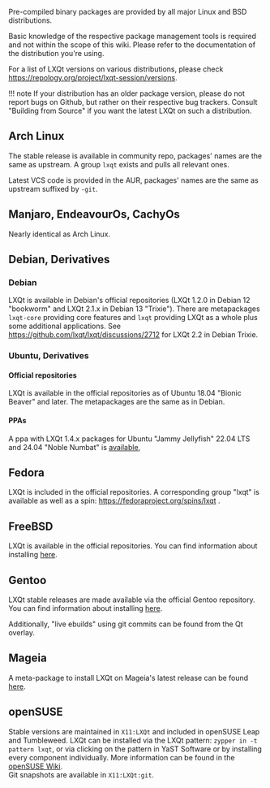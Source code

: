 Pre-compiled binary packages are provided by all major Linux and BSD distributions.   

Basic knowledge of the respective package management tools is required and not within the scope of this wiki. Please refer to the documentation of the distribution you're using.   

For a list of LXQt versions on various distributions, please check https://repology.org/project/lxqt-session/versions.

!!! note
     If your distribution has an older package version, please do not report bugs on Github, but rather on their respective bug trackers. Consult "Building from Source" if you want the latest LXQt on such a distribution. 

## Arch Linux

The stable release is available in community repo, packages' names are the same as upstream. A group `lxqt` exists and pulls all relevant ones.

Latest VCS code is provided in the AUR, packages' names are the same as upstream suffixed by `-git`.

## Manjaro, EndeavourOs, CachyOs

Nearly identical as Arch Linux.

## Debian, Derivatives

### Debian

LXQt is available in Debian's official repositories (LXQt 1.2.0 in Debian 12 "bookworm" and LXQt 2.1.x in Debian 13 "Trixie"). There are metapackages `lxqt-core` providing core features and `lxqt` providing LXQt as a whole plus some additional applications. See https://github.com/lxqt/lxqt/discussions/2712 for LXQt 2.2 in Debian Trixie. 

### Ubuntu, Derivatives

#### Official repositories

LXQt is available in the official repositories as of Ubuntu 18.04 "Bionic Beaver" and later.
The metapackages are the same as in Debian.   

#### PPAs

A ppa with LXQt 1.4.x packages for Ubuntu "Jammy Jellyfish" 22.04 LTS and 24.04 "Noble Numbat" is [available](https://launchpad.net/~lubuntu-dev/+archive/ubuntu/backports/+packages),

## Fedora

LXQt is included in the official repositories. A corresponding group "lxqt" is available as well as a spin: https://fedoraproject.org/spins/lxqt .

## FreeBSD

LXQt is available in the official repositories. You can find information about installing [here](https://wiki.freebsd.org/LXQt).

## Gentoo

LXQt stable releases are made available via the official Gentoo repository.  You can find information about installing [here](https://wiki.gentoo.org/wiki/LXQt).

Additionally, "live ebuilds" using git commits can be found from the Qt overlay.


## Mageia

A meta-package to install LXQt on Mageia's latest release can be found [here](http://mageia.madb.org/package/show/application/0/name/task-lxqt).    

## openSUSE

Stable versions are maintained in `X11:LXQt` and included in openSUSE Leap and Tumbleweed. LXQt can be installed via the LXQt pattern: `zypper in -t pattern lxqt`, or via clicking on the pattern in YaST Software or by installing every component individually. More information can be found in the [openSUSE Wiki](https://en.opensuse.org/LXQT).   
Git snapshots are available in `X11:LXQt:git`.   

